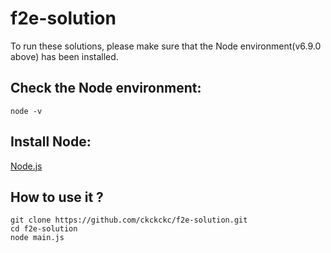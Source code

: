 # f2e-solution

To run these solutions, please make sure that the Node environment(v6.9.0 above) has been installed.

## Check the Node environment:
```console
node -v
```

## Install Node:
[Node.js](https://nodejs.org/)

## How to use it ?
```console
git clone https://github.com/ckckckc/f2e-solution.git
cd f2e-solution
node main.js
```